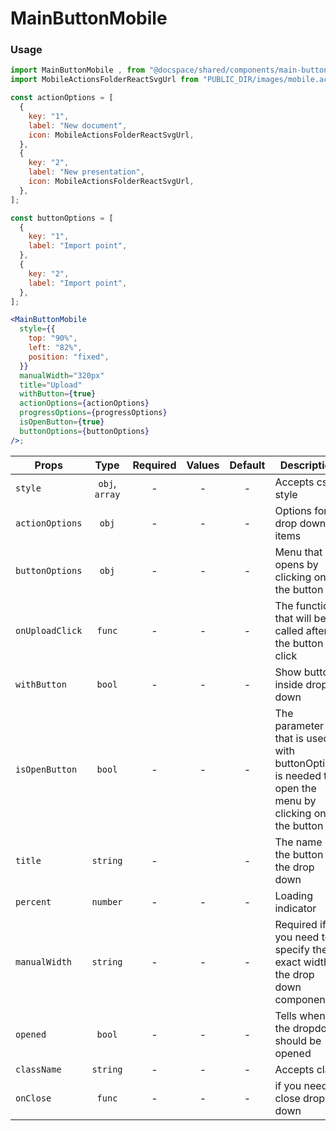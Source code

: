 # MainButtonMobile

### Usage

```js
import MainButtonMobile , from "@docspace/shared/components/main-button-mobile";
import MobileActionsFolderReactSvgUrl from "PUBLIC_DIR/images/mobile.actions.folder.react.svg?url";
```

```jsx
const actionOptions = [
  {
    key: "1",
    label: "New document",
    icon: MobileActionsFolderReactSvgUrl,
  },
  {
    key: "2",
    label: "New presentation",
    icon: MobileActionsFolderReactSvgUrl,
  },
];

const buttonOptions = [
  {
    key: "1",
    label: "Import point",
  },
  {
    key: "2",
    label: "Import point",
  },
];

<MainButtonMobile
  style={{
    top: "90%",
    left: "82%",
    position: "fixed",
  }}
  manualWidth="320px"
  title="Upload"
  withButton={true}
  actionOptions={actionOptions}
  progressOptions={progressOptions}
  isOpenButton={true}
  buttonOptions={buttonOptions}
/>;
```

| Props           |      Type      | Required | Values | Default | Description                                                                                        |
| --------------- | :------------: | :------: | :----: | :-----: | -------------------------------------------------------------------------------------------------- |
| `style`         | `obj`, `array` |    -     |   -    |    -    | Accepts css style                                                                                  |
| `actionOptions` |     `obj`      |    -     |   -    |    -    | Options for drop down items                                                                        |
| `buttonOptions` |     `obj`      |    -     |   -    |    -    | Menu that opens by clicking on the button                                                          |
| `onUploadClick` |     `func`     |    -     |   -    |    -    | The function that will be called after the button click                                            |
| `withButton`    |     `bool`     |    -     |   -    |    -    | Show button inside drop down                                                                       |
| `isOpenButton`  |     `bool`     |    -     |   -    |    -    | The parameter that is used with buttonOptions is needed to open the menu by clicking on the button |
| `title`         |    `string`    |    -     |        |    -    | The name of the button in the drop down                                                            |
| `percent`       |    `number`    |    -     |   -    |    -    | Loading indicator                                                                                  |
| `manualWidth`   |    `string`    |    -     |   -    |    -    | Required if you need to specify the exact width of the drop down component                         |
| `opened`        |     `bool`     |    -     |   -    |    -    | Tells when the dropdown should be opened                                                           |
| `className`     |    `string`    |    -     |   -    |    -    | Accepts class                                                                                      |
| `onClose`       |     `func`     |    -     |   -    |    -    | if you need close drop down                                                                        |
